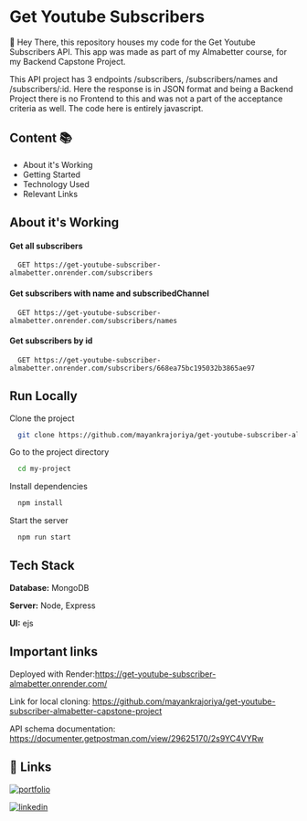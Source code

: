 # Get Youtube Subscribers

👋 Hey There,
this repository houses my code for the Get Youtube Subscribers API. This app was made as part of my Almabetter course, for my Backend Capstone Project.

This API project has 3 endpoints /subscribers, /subscribers/names and /subscribers/:id. Here the response is in JSON format and being a Backend Project there is no Frontend to this and was not a part of the acceptance criteria as well. The code here is entirely javascript.


## Content 📚

- About it's Working
- Getting Started
- Technology Used
- Relevant Links


## About it's Working



#### Get all subscribers

```http
  GET https://get-youtube-subscriber-almabetter.onrender.com/subscribers
```


#### Get subscribers with name and subscribedChannel

```http
  GET https://get-youtube-subscriber-almabetter.onrender.com/subscribers/names
```


#### Get subscribers by id 

```http
  GET https://get-youtube-subscriber-almabetter.onrender.com/subscribers/668ea75bc195032b3865ae97
```


## Run Locally

Clone the project

```bash
  git clone https://github.com/mayankrajoriya/get-youtube-subscriber-almabetter-capstone-project
```

Go to the project directory

```bash
  cd my-project
```

Install dependencies

```bash
  npm install
```

Start the server

```bash
  npm run start
```


## Tech Stack

**Database:** MongoDB 

**Server:** Node, Express

**UI:** ejs

## Important links

Deployed with Render:https://get-youtube-subscriber-almabetter.onrender.com/


Link for local cloning: https://github.com/mayankrajoriya/get-youtube-subscriber-almabetter-capstone-project


API schema documentation: https://documenter.getpostman.com/view/29625170/2s9YC4VYRw


## 🔗 Links
[![portfolio](https://img.shields.io/badge/my_portfolio-000?style=for-the-badge&logo=ko-fi&logoColor=white)](https://mayankrajoriya.netlify.app/)

[![linkedin](https://img.shields.io/badge/linkedin-0A66C2?style=for-the-badge&logo=linkedin&logoColor=white)](https://www.linkedin.com/in/mayank-rajoriya-855184217/)

